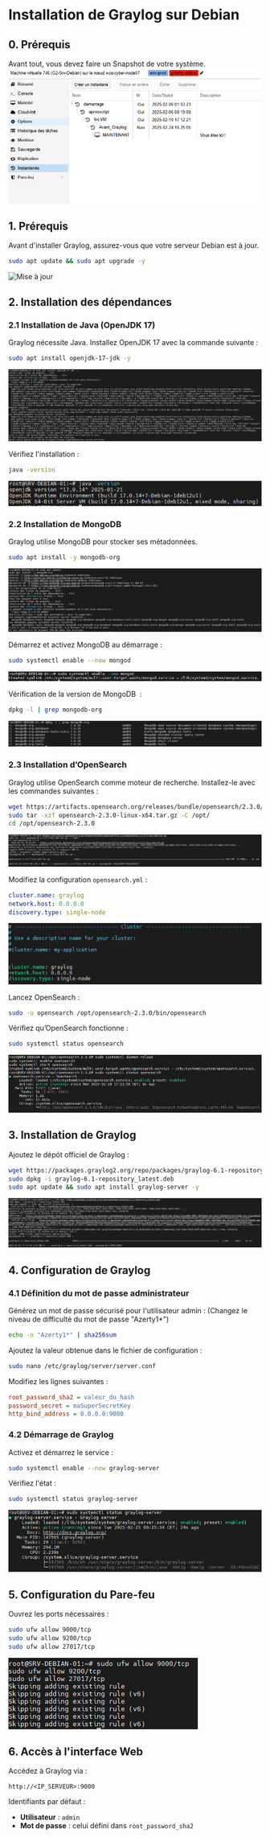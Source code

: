 # Installation de Graylog sur Debian

## 0. Prérequis
Avant tout, vous devez faire un Snapshot de votre système.
![snapshot](https://raw.githubusercontent.com/WildCodeSchool/TSSR-2411-P3-G2-EcoTechSolutions-/main/Ressources/Images/S06/Graylog/0_Creation_Snapshot.PNG)


## 1. Prérequis
Avant d'installer Graylog, assurez-vous que votre serveur Debian est à jour.

```bash
sudo apt update && sudo apt upgrade -y
```
![Mise à jour](https://raw.githubusercontent.com/WildCodeSchool/TSSR-2411-P3-G2-EcoTechSolutions-/main/Ressources/Images/S06/Graylog/1_Mise_%C3%A0_Jour_debian.PNG)



## 2. Installation des dépendances

### 2.1 Installation de Java (OpenJDK 17)

Graylog nécessite Java. Installez OpenJDK 17 avec la commande suivante :

```bash
sudo apt install openjdk-17-jdk -y
```
![Installez OpenJDK 17](https://raw.githubusercontent.com/WildCodeSchool/TSSR-2411-P3-G2-EcoTechSolutions-/main/Ressources/Images/S06/Graylog/2_Installation_Java_OpenJDK17.PNG)


Vérifiez l'installation :

```bash
java -version
```
![java -version](https://raw.githubusercontent.com/WildCodeSchool/TSSR-2411-P3-G2-EcoTechSolutions-/main/Ressources/Images/S06/Graylog/3_Verification_Installation_Java.PNG)



### 2.2 Installation de MongoDB

Graylog utilise MongoDB pour stocker ses métadonnées.

```bash
sudo apt install -y mongodb-org
```
![Installation de MongoDB](https://raw.githubusercontent.com/WildCodeSchool/TSSR-2411-P3-G2-EcoTechSolutions-/main/Ressources/Images/S06/Graylog/4_Installation_MongoDB.PNG)


Démarrez et activez MongoDB au démarrage :

```bash
sudo systemctl enable --now mongod
```
![Démarrez et activez MongoDB au démarrage](https://raw.githubusercontent.com/WildCodeSchool/TSSR-2411-P3-G2-EcoTechSolutions-/main/Ressources/Images/S06/Graylog/5_Activation_MongoDB_Demarrage.PNG)


Vérification de la version de  MongoDB  :

```bash
dpkg -l | grep mongodb-org

```
![Vérification Version MongoDB](https://raw.githubusercontent.com/WildCodeSchool/TSSR-2411-P3-G2-EcoTechSolutions-/main/Ressources/Images/S06/Graylog/6_Verification_Version_MongoDB.PNG)



### 2.3 Installation d’OpenSearch

Graylog utilise OpenSearch comme moteur de recherche. Installez-le avec les commandes suivantes :

```bash
wget https://artifacts.opensearch.org/releases/bundle/opensearch/2.3.0/opensearch-2.3.0-linux-x64.tar.gz
sudo tar -xzf opensearch-2.3.0-linux-x64.tar.gz -C /opt/
cd /opt/opensearch-2.3.0
```
![Installation OpenSearch](https://raw.githubusercontent.com/WildCodeSchool/TSSR-2411-P3-G2-EcoTechSolutions-/main/Ressources/Images/S06/Graylog/7_Installation_OpenSearch.PNG)


Modifiez la configuration `opensearch.yml` :

```yaml
cluster.name: graylog
network.host: 0.0.0.0
discovery.type: single-node
```
![Modification Configuration opensearch.yml](https://raw.githubusercontent.com/WildCodeSchool/TSSR-2411-P3-G2-EcoTechSolutions-/main/Ressources/Images/S06/Graylog/8_Modification_Configuration_opensearch.yml.png)


Lancez OpenSearch :

```bash
sudo -u opensearch /opt/opensearch-2.3.0/bin/opensearch
```

Vérifiez qu’OpenSearch fonctionne :

```bash
sudo systemctl status opensearch

```
![Vérification Fonctionnement OpenSearch](https://raw.githubusercontent.com/WildCodeSchool/TSSR-2411-P3-G2-EcoTechSolutions-/main/Ressources/Images/S06/Graylog/9_Verification_Fonctionnement_OpenSearch.PNG)


## 3. Installation de Graylog

Ajoutez le dépôt officiel de Graylog :

```bash
wget https://packages.graylog2.org/repo/packages/graylog-6.1-repository_latest.deb
sudo dpkg -i graylog-6.1-repository_latest.deb
sudo apt update && sudo apt install graylog-server -y
```
![Installation Graylog](https://raw.githubusercontent.com/WildCodeSchool/TSSR-2411-P3-G2-EcoTechSolutions-/main/Ressources/Images/S06/Graylog/10_Installation_Graylog.PNG)



## 4. Configuration de Graylog

### 4.1 Définition du mot de passe administrateur

Générez un mot de passe sécurisé pour l'utilisateur admin :
(Changez le niveau de difficulté du mot de passe "Azerty1*") 

```bash
echo -n "Azerty1*" | sha256sum
```

Ajoutez la valeur obtenue dans le fichier de configuration :

```bash
sudo nano /etc/graylog/server/server.conf
```

Modifiez les lignes suivantes :

```ini
root_password_sha2 = valeur_du_hash
password_secret = maSuperSecretKey
http_bind_address = 0.0.0.0:9000
```

### 4.2 Démarrage de Graylog

Activez et démarrez le service :

```bash
sudo systemctl enable --now graylog-server
```

Vérifiez l'état :

```bash
sudo systemctl status graylog-server
```
![Démarrage Graylog](https://raw.githubusercontent.com/WildCodeSchool/TSSR-2411-P3-G2-EcoTechSolutions-/main/Ressources/Images/S06/Graylog/11_Demarrage_Graylog.PNG)


## 5. Configuration du Pare-feu

Ouvrez les ports nécessaires :

```bash
sudo ufw allow 9000/tcp
sudo ufw allow 9200/tcp
sudo ufw allow 27017/tcp
```
![Configuration Pare-Feu Graylog](https://raw.githubusercontent.com/WildCodeSchool/TSSR-2411-P3-G2-EcoTechSolutions-/main/Ressources/Images/S06/Graylog/12_Configuration_PareFeu_Graylog.PNG)


## 6. Accès à l'interface Web

Accédez à Graylog via :

```
http://<IP_SERVEUR>:9000
```

Identifiants par défaut :

- **Utilisateur** : `admin`
- **Mot de passe** : celui défini dans `root_password_sha2`


